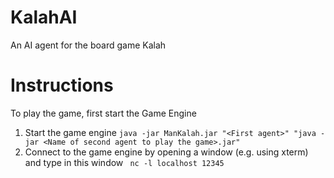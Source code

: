 # KalahAI
An AI agent for the board game Kalah


# Instructions
To play the game, first start the Game Engine

1.  Start the game engine `java -jar ManKalah.jar "<First agent>" "java -jar <Name of second agent to play the game>.jar"`
2. Connect to the game engine by opening a window (e.g. using xterm) and type in this window
` nc -l localhost 12345`
